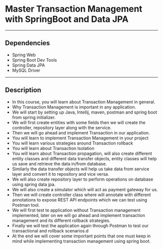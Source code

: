 # Master Transaction Management with SpringBoot and Data JPA #

---

## Dependencies ##

- Spring Web
- Spring Boot Dev Tools
- Spring Data JPA
- MySQL Driver

---

## Description ##

- In this course, you will learn about Transaction Management in general.
- Why Transaction Management is important in any application.
- We will start by setting up Java, Intellij, maven, postman and spring boot from spring initializer.
- We will first create entities with some fields then we will create the controller, repository layer along with the service.
- Then we will go ahead and implement Transaction in our application.
- You will learn to implement Transaction Management in your project
- You will learn various strategies around Transaction rollback
- You will learn about Transaction Isolation
- You will learn about Transaction propagation, will also create different entity classes and different data transfer objects, entity classes will help us save and retrieve the data in/from database.
- Similarly the data transfer objects will help us take data from service layer and convert it to repository and vice versa.
- We will also create repository layer to perform operations on database using spring data jpa.
- We will also create a simulator which will act as payment gateway for us.
- Then we will create controller class where will annotate with different annotations to expose REST API endpoints which we can test using Postman tool.
- We will first test te application without Transaction management implemented, later on we will go ahead and implement transaction management and its different rollback strategies.
- Finally we will test the application again through Postman to test our transactional and rollback scenarios.d
- At the end we will cover some important points that one must keep in mind while implementing transaction management using spring boot.
